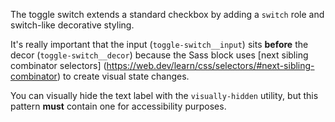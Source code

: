 The toggle switch extends a standard checkbox by adding a `switch` role and
switch-like decorative styling.

It's really important that the input (`toggle-switch__input`) sits **before**
the decor (`toggle-switch__decor`) because the Sass block uses [next sibling
combinator selectors]
(https://web.dev/learn/css/selectors/#next-sibling-combinator) to create
visual state changes.

You can visually hide the text label with the `visually-hidden` utility, but
this pattern **must** contain one for accessibility purposes.
